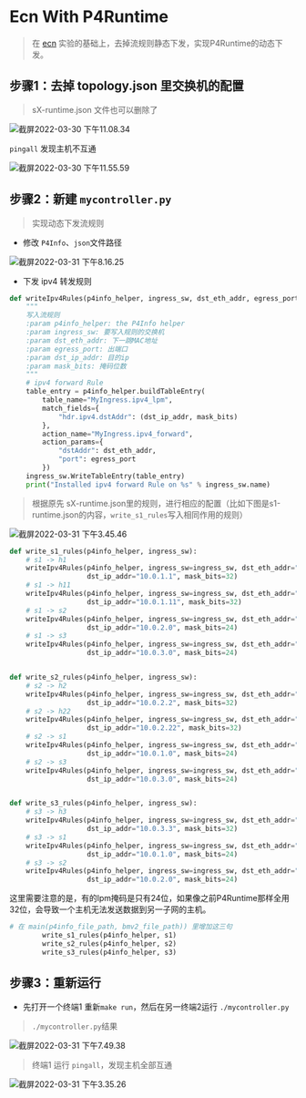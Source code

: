 # Ecn With P4Runtime

> 在 [ecn](https://github.com/p4lang/tutorials/tree/master/exercises/ecn) 实验的基础上，去掉流规则静态下发，实现P4Runtime的动态下发。



## 步骤1：去掉 topology.json 里交换机的配置

>  sX-runtime.json 文件也可以删除了

![截屏2022-03-30 下午11.08.34](https://tva1.sinaimg.cn/large/e6c9d24ely1h0sb8mc5lkj20tk0ctmyx.jpg)



`pingall` 发现主机不互通

![截屏2022-03-30 下午11.55.59](https://tva1.sinaimg.cn/large/e6c9d24ely1h0sclato3hj20si08vq3e.jpg)



## 步骤2：新建 `mycontroller.py`

> 实现动态下发流规则

- 修改 `P4Info`、`json`文件路径

![截屏2022-03-31 下午8.16.25](https://tva1.sinaimg.cn/large/e6c9d24ely1h0tbw3sr2vj20nj05ydgh.jpg) 

- 下发 ipv4 转发规则

```python
def writeIpv4Rules(p4info_helper, ingress_sw, dst_eth_addr, egress_port, dst_ip_addr, mask_bits):
    """
    写入流规则
    :param p4info_helper: the P4Info helper
    :param ingress_sw: 要写入规则的交换机
    :param dst_eth_addr: 下一跳MAC地址
    :param egress_port: 出端口
    :param dst_ip_addr: 目的ip
    :param mask_bits: 掩码位数
    """
    # ipv4 forward Rule
    table_entry = p4info_helper.buildTableEntry(
        table_name="MyIngress.ipv4_lpm",
        match_fields={
            "hdr.ipv4.dstAddr": (dst_ip_addr, mask_bits)
        },
        action_name="MyIngress.ipv4_forward",
        action_params={
            "dstAddr": dst_eth_addr,
            "port": egress_port
        })
    ingress_sw.WriteTableEntry(table_entry)
    print("Installed ipv4 forward Rule on %s" % ingress_sw.name)
```

> 根据原先 sX-runtime.json里的规则，进行相应的配置（比如下图是s1-runtime.json的内容，`write_s1_rules`写入相同作用的规则）

![截屏2022-03-31 下午3.45.46](https://tva1.sinaimg.cn/large/e6c9d24ely1h0tbho408vj20kw0g60ux.jpg) 

```python
def write_s1_rules(p4info_helper, ingress_sw):
    # s1 -> h1
    writeIpv4Rules(p4info_helper, ingress_sw=ingress_sw, dst_eth_addr="08:00:00:00:01:01", egress_port=2,
                   dst_ip_addr="10.0.1.1", mask_bits=32)
    # s1 -> h11
    writeIpv4Rules(p4info_helper, ingress_sw=ingress_sw, dst_eth_addr="08:00:00:00:01:11", egress_port=1,
                   dst_ip_addr="10.0.1.11", mask_bits=32)
    # s1 -> s2
    writeIpv4Rules(p4info_helper, ingress_sw=ingress_sw, dst_eth_addr="08:00:00:00:02:00", egress_port=3,
                   dst_ip_addr="10.0.2.0", mask_bits=24)
    # s1 -> s3
    writeIpv4Rules(p4info_helper, ingress_sw=ingress_sw, dst_eth_addr="08:00:00:00:03:00", egress_port=4,
                   dst_ip_addr="10.0.3.0", mask_bits=24)


def write_s2_rules(p4info_helper, ingress_sw):
    # s2 -> h2
    writeIpv4Rules(p4info_helper, ingress_sw=ingress_sw, dst_eth_addr="08:00:00:00:02:02", egress_port=2,
                   dst_ip_addr="10.0.2.2", mask_bits=32)
    # s2 -> h22
    writeIpv4Rules(p4info_helper, ingress_sw=ingress_sw, dst_eth_addr="08:00:00:00:02:22", egress_port=1,
                   dst_ip_addr="10.0.2.22", mask_bits=32)
    # s2 -> s1
    writeIpv4Rules(p4info_helper, ingress_sw=ingress_sw, dst_eth_addr="08:00:00:00:01:00", egress_port=3,
                   dst_ip_addr="10.0.1.0", mask_bits=24)
    # s2 -> s3
    writeIpv4Rules(p4info_helper, ingress_sw=ingress_sw, dst_eth_addr="08:00:00:00:03:00", egress_port=4,
                   dst_ip_addr="10.0.3.0", mask_bits=24)


def write_s3_rules(p4info_helper, ingress_sw):
    # s3 -> h3
    writeIpv4Rules(p4info_helper, ingress_sw=ingress_sw, dst_eth_addr="08:00:00:00:03:03", egress_port=1,
                   dst_ip_addr="10.0.3.3", mask_bits=32)
    # s3 -> s1
    writeIpv4Rules(p4info_helper, ingress_sw=ingress_sw, dst_eth_addr="08:00:00:00:01:00", egress_port=2,
                   dst_ip_addr="10.0.1.0", mask_bits=24)
    # s3 -> s2
    writeIpv4Rules(p4info_helper, ingress_sw=ingress_sw, dst_eth_addr="08:00:00:00:02:00", egress_port=3,
                   dst_ip_addr="10.0.2.0", mask_bits=24)
```

这里需要注意的是，有的lpm掩码是只有24位，如果像之前P4Runtime那样全用32位，会导致一个主机无法发送数据到另一子网的主机。

```python
# 在 main(p4info_file_path, bmv2_file_path)) 里增加这三句
		write_s1_rules(p4info_helper, s1)
        write_s2_rules(p4info_helper, s2)
        write_s3_rules(p4info_helper, s3)
```



## 步骤3：重新运行

- 先打开一个终端1 重新`make run`，然后在另一终端2运行 `./mycontroller.py`

> `./mycontroller.py`结果

![截屏2022-03-31 下午7.49.38](https://tva1.sinaimg.cn/large/e6c9d24ely1h0tbl5o7ipj20rh0jxdia.jpg)

> 终端1 运行 `pingall`，发现主机全部互通

![截屏2022-03-31 下午3.35.26](https://tva1.sinaimg.cn/large/e6c9d24ely1h0tbmd74w4j20l108ft96.jpg) 



